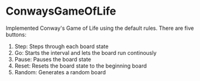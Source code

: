 # ConwaysGameOfLife

Implemented Conway's Game of Life using the default rules. 
There are five buttons:
1. Step: Steps through each board state
2. Go: Starts the interval and lets the board run continously
3. Pause: Pauses the board state
4. Reset: Resets the board state to the beginning board
5. Random: Generates a random board